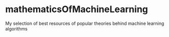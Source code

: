 # mathematicsOfMachineLearning
My selection of best resources of popular theories behind machine learning algorithms
